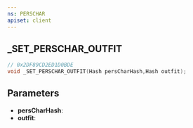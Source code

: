 ```yaml
---
ns: PERSCHAR
apiset: client
---
```

## _SET_PERSCHAR_OUTFIT

```c
// 0x2DF89CD2ED1D0BDE
void _SET_PERSCHAR_OUTFIT(Hash persCharHash,Hash outfit);
```


## Parameters
* **persCharHash**:
* **outfit**:



